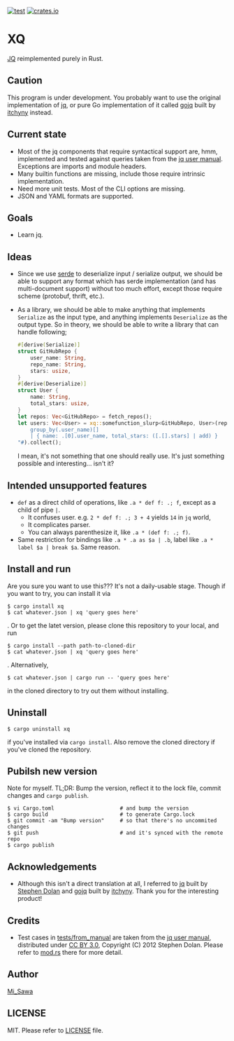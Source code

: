 [![test](https://github.com/MiSawa/xq/actions/workflows/test.yml/badge.svg)](https://github.com/MiSawa/xq/actions/workflows/test.yml) [![crates.io](https://img.shields.io/crates/v/xq.svg)](https://crates.io/crates/xq)

# XQ

[JQ](https://stedolan.github.io/jq/) reimplemented purely in Rust.


## Caution
This program is under development. You probably want to use the original implementation of [jq](https://stedolan.github.io/jq/), or pure Go implementation of it called [gojq](https://github.com/itchyny/gojq/) built by [itchyny](https://github.com/itchyny) instead.


## Current state
- Most of the jq components that require syntactical support are, hmm, implemented and tested against queries taken from the [jq user manual](https://stedolan.github.io/jq/manual/).
  Exceptions are imports and module headers.
- Many builtin functions are missing, include those require intrinsic implementation.
- Need more unit tests. Most of the CLI options are missing.
- JSON and YAML formats are supported.


## Goals
- Learn jq.


## Ideas
- Since we use [serde](https://github.com/serde-rs/serde) to deserialize input / serialize output,
  we should be able to support any format which has serde implementation (and has multi-document support) without too much effort, except those require scheme (protobuf, thrift, etc.).

- As a library, we should be able to make anything that implements `Serialize` as the input type, and anything implements `Deserialize` as the output type.
  So in theory, we should be able to write a library that can handle following;
  ```rust
  #[derive(Serialize)]
  struct GitHubRepo {
      user_name: String,
      repo_name: String,
      stars: usize,
  }
  #[derive(Deserialize)]
  struct User {
      name: String,
      total_stars: usize,
  }
  let repos: Vec<GitHubRepo> = fetch_repos();
  let users: Vec<User> = xq::somefunction_slurp<GitHubRepo, User>(repos, r#"
      group_by(.user_name)[]
      | { name: .[0].user_name, total_stars: ([.[].stars] | add) }
  "#).collect();
  ```
  I mean, it's not something that one should really use. It's just something possible and interesting... isn't it?


## Intended unsupported features
- `def` as a direct child of operations, like `.a * def f: .; f`, except as a child of pipe `|`.
  - It confuses user. e.g. `2 * def f: .; 3 + 4` yields `14` in `jq` world,
  - It complicates parser.
  - You can always parenthesize it, like `.a * (def f: .; f)`.
- Same restriction for bindings like `.a * .a as $a | .b`, label like `.a * label $a | break $a`. Same reason.

## Install and run
Are you sure you want to use this??? It's not a daily-usable stage. Though if you want to try, you can install it via
```shell
$ cargo install xq
$ cat whatever.json | xq 'query goes here'
```
. Or to get the latet version, please clone this repository to your local, and run
```shell
$ cargo install --path path-to-cloned-dir
$ cat whatever.json | xq 'query goes here'
```
.  Alternatively,
```shell
$ cat whatever.json | cargo run -- 'query goes here'
```
in the cloned directory to try out them without installing.


## Uninstall
```shell
$ cargo uninstall xq
```
if you've installed via `cargo install`. Also remove the cloned directory if you've cloned the repository.


## Pubilsh new version
Note for myself. TL;DR: Bump the version, reflect it to the lock file, commit changes and `cargo publish`.
```shell
$ vi Cargo.toml                     # and bump the version
$ cargo build                       # to generate Cargo.lock
$ git commit -am "Bump version"     # so that there's no uncommited changes
$ git push                          # and it's synced with the remote repo
$ cargo publish
```


## Acknowledgements
- Although this isn't a direct translation at all, I referred to [jq](https://stedolan.github.io/jq/manual/) built by [ Stephen Dolan](https://github.com/stedolan) and [gojq](https://github.com/itchyny/gojq/) built by [itchyny](https://github.com/itchyny). Thank you for the interesting product!


## Credits
- Test cases in [tests/from_manual](./tests/from_manual) are taken from the [jq user manual](https://stedolan.github.io/jq/manual/), distributed under [CC BY 3.0](https://creativecommons.org/licenses/by/3.0/), Copyright (C) 2012 Stephen Dolan. Please refer to [mod.rs](./tests/from_manual/mod.rs) there for more detail.


## Author
[Mi_Sawa](https://github.com/MiSawa)


## LICENSE
MIT. Please refer to [LICENSE](./LICENSE) file.
